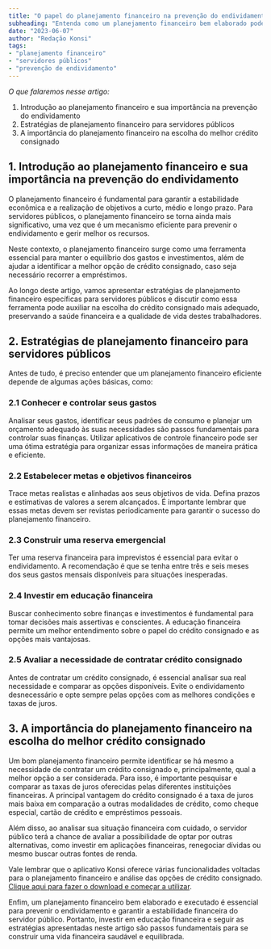 ```yaml
---
title: "O papel do planejamento financeiro na prevenção do endividamento do servidor público"
subheading: "Entenda como um planejamento financeiro bem elaborado pode ajudar servidores públicos a evitar o endividamento e melhorar sua qualidade de vida."
date: "2023-06-07"
author: "Redação Konsi"
tags:
- "planejamento financeiro"
- "servidores públicos"
- "prevenção de endividamento"
---
```


_O que falaremos nesse artigo:_
1. Introdução ao planejamento financeiro e sua importância na prevenção do endividamento
2. Estratégias de planejamento financeiro para servidores públicos
3. A importância do planejamento financeiro na escolha do melhor crédito consignado

## 1. Introdução ao planejamento financeiro e sua importância na prevenção do endividamento

O planejamento financeiro é fundamental para garantir a estabilidade econômica e a realização de objetivos a curto, médio e longo prazo. Para servidores públicos, o planejamento financeiro se torna ainda mais significativo, uma vez que é um mecanismo eficiente para prevenir o endividamento e gerir melhor os recursos.

Neste contexto, o planejamento financeiro surge como uma ferramenta essencial para manter o equilíbrio dos gastos e investimentos, além de ajudar a identificar a melhor opção de crédito consignado, caso seja necessário recorrer a empréstimos.

Ao longo deste artigo, vamos apresentar estratégias de planejamento financeiro específicas para servidores públicos e discutir como essa ferramenta pode auxiliar na escolha do crédito consignado mais adequado, preservando a saúde financeira e a qualidade de vida destes trabalhadores.

## 2. Estratégias de planejamento financeiro para servidores públicos

Antes de tudo, é preciso entender que um planejamento financeiro eficiente depende de algumas ações básicas, como:

### 2.1 Conhecer e controlar seus gastos

Analisar seus gastos, identificar seus padrões de consumo e planejar um orçamento adequado às suas necessidades são passos fundamentais para controlar suas finanças. Utilizar aplicativos de controle financeiro pode ser uma ótima estratégia para organizar essas informações de maneira prática e eficiente.

### 2.2 Estabelecer metas e objetivos financeiros

Trace metas realistas e alinhadas aos seus objetivos de vida. Defina prazos e estimativas de valores a serem alcançados. É importante lembrar que essas metas devem ser revistas periodicamente para garantir o sucesso do planejamento financeiro.

### 2.3 Construir uma reserva emergencial

Ter uma reserva financeira para imprevistos é essencial para evitar o endividamento. A recomendação é que se tenha entre três e seis meses dos seus gastos mensais disponíveis para situações inesperadas.

### 2.4 Investir em educação financeira

Buscar conhecimento sobre finanças e investimentos é fundamental para tomar decisões mais assertivas e conscientes. A educação financeira permite um melhor entendimento sobre o papel do crédito consignado e as opções mais vantajosas.

### 2.5 Avaliar a necessidade de contratar crédito consignado

Antes de contratar um crédito consignado, é essencial analisar sua real necessidade e comparar as opções disponíveis. Evite o endividamento desnecessário e opte sempre pelas opções com as melhores condições e taxas de juros.

## 3. A importância do planejamento financeiro na escolha do melhor crédito consignado

Um bom planejamento financeiro permite identificar se há mesmo a necessidade de contratar um crédito consignado e, principalmente, qual a melhor opção a ser considerada. Para isso, é importante pesquisar e comparar as taxas de juros oferecidas pelas diferentes instituições financeiras. A principal vantagem do crédito consignado é a taxa de juros mais baixa em comparação a outras modalidades de crédito, como cheque especial, cartão de crédito e empréstimos pessoais.

Além disso, ao analisar sua situação financeira com cuidado, o servidor público terá a chance de avaliar a possibilidade de optar por outras alternativas, como investir em aplicações financeiras, renegociar dívidas ou mesmo buscar outras fontes de renda.

Vale lembrar que o aplicativo Konsi oferece várias funcionalidades voltadas para o planejamento financeiro e análise das opções de crédito consignado. [Clique aqui para fazer o download e começar a utilizar](https://www.konsi.com.br/download).

Enfim, um planejamento financeiro bem elaborado e executado é essencial para prevenir o endividamento e garantir a estabilidade financeira do servidor público. Portanto, investir em educação financeira e seguir as estratégias apresentadas neste artigo são passos fundamentais para se construir uma vida financeira saudável e equilibrada.